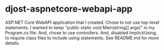 # djost-aspnetcore-webapi-app
ASP.NET Core WebAPI application that I created.  Chose to not use top-level statements.  I wanted to keep "public static void Main(string[] args)" in my Program.cs file.  And, chose to use controllers.  And, disabled ImplicitUsing, to require class files to include using statements.  See README.md for more details. 
